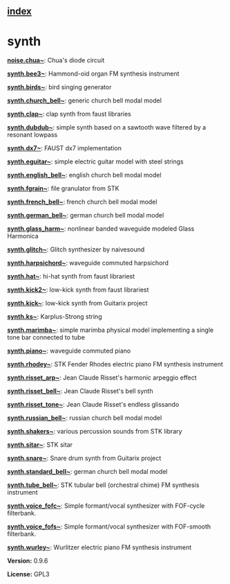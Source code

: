 [index](index.html) 
---

# synth




[**noise.chua\~**](noise.chua~.html): Chua&#39;s diode circuit 

[**synth.bee3\~**](synth.bee3~.html): Hammond-oid organ FM synthesis instrument 

[**synth.birds\~**](synth.birds~.html): bird singing generator 

[**synth.church_bell\~**](synth.church_bell~.html): generic church bell modal model 

[**synth.clap\~**](synth.clap~.html): clap synth from faust libraries 

[**synth.dubdub\~**](synth.dubdub~.html): simple synth based on a sawtooth wave filtered by a resonant lowpass 

[**synth.dx7\~**](synth.dx7~.html): FAUST dx7 implementation 

[**synth.eguitar\~**](synth.eguitar~.html): simple electric guitar model with steel strings 

[**synth.english_bell\~**](synth.english_bell~.html): english church bell modal model 

[**synth.fgrain\~**](synth.fgrain~.html): file granulator from STK 

[**synth.french_bell\~**](synth.french_bell~.html): french church bell modal model 

[**synth.german_bell\~**](synth.german_bell~.html): german church bell modal model 

[**synth.glass_harm\~**](synth.glass_harm~.html): nonlinear banded waveguide modeled Glass Harmonica 

[**synth.glitch\~**](synth.glitch~.html): Glitch synthesizer by naivesound 

[**synth.harpsichord\~**](synth.harpsichord~.html): waveguide commuted harpsichord 

[**synth.hat\~**](synth.hat~.html): hi-hat synth from faust librariest 

[**synth.kick2\~**](synth.kick2~.html): low-kick synth from faust librariest 

[**synth.kick\~**](synth.kick~.html): low-kick synth from Guitarix project 

[**synth.ks\~**](synth.ks~.html): Karplus-Strong string 

[**synth.marimba\~**](synth.marimba~.html): simple marimba physical model implementing a single tone bar connected to tube 

[**synth.piano\~**](synth.piano~.html): waveguide commuted piano 

[**synth.rhodey\~**](synth.rhodey~.html): STK Fender Rhodes electric piano FM synthesis instrument 

[**synth.risset_arp\~**](synth.risset_arp~.html): Jean Claude Risset&#39;s harmonic arpeggio effect 

[**synth.risset_bell\~**](synth.risset_bell~.html): Jean Claude Risset&#39;s bell synth 

[**synth.risset_tone\~**](synth.risset_tone~.html): Jean Claude Risset&#39;s endless glissando 

[**synth.russian_bell\~**](synth.russian_bell~.html): russian church bell modal model 

[**synth.shakers\~**](synth.shakers~.html): various percussion sounds from STK library 

[**synth.sitar\~**](synth.sitar~.html): STK sitar 

[**synth.snare\~**](synth.snare~.html): Snare drum synth from Guitarix project 

[**synth.standard_bell\~**](synth.standard_bell~.html): german church bell modal model 

[**synth.tube_bell\~**](synth.tube_bell~.html): STK tubular bell (orchestral chime) FM synthesis instrument 

[**synth.voice_fofc\~**](synth.voice_fofc~.html): Simple formant/vocal synthesizer with FOF-cycle filterbank. 

[**synth.voice_fofs\~**](synth.voice_fofs~.html): Simple formant/vocal synthesizer with FOF-smooth filterbank. 

[**synth.wurley\~**](synth.wurley~.html): Wurlitzer electric piano FM synthesis instrument 


**Version:** 0.9.6

**License:** GPL3
